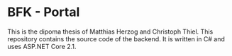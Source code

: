 # BFK - Portal
This is the dipoma thesis of Matthias Herzog and Christoph Thiel. This repository contains the source code of the backend. It is written in C# and uses ASP.NET Core 2.1.
